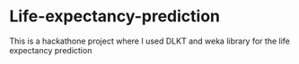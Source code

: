 # Life-expectancy-prediction
This is a hackathone project where I used DLKT  and weka library for the life expectancy prediction 

